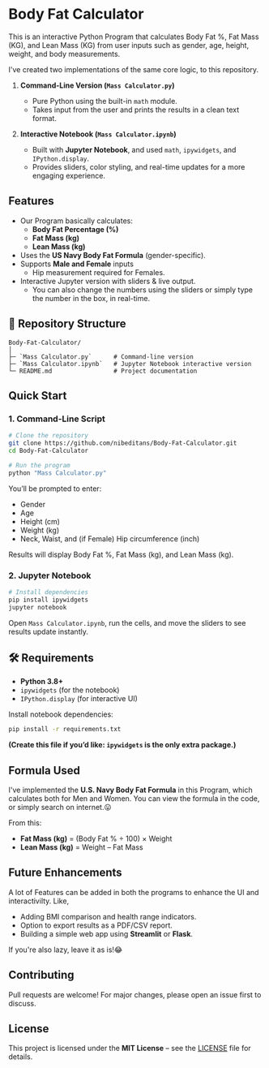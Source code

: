 # Body Fat Calculator

This is an interactive Python Program that calculates Body Fat %, Fat Mass (KG), and Lean Mass (KG) from user inputs such as gender, age, height, weight, and body measurements.

I've created two implementations of the same core logic, to this repository.

1. **Command-Line Version (`Mass Calculator.py`)**

   * Pure Python using the built-in `math` module.
   * Takes input from the user and prints the results in a clean text format.

2. **Interactive Notebook (`Mass Calculator.ipynb`)**

   * Built with **Jupyter Notebook**, and used `math`, `ipywidgets`, and `IPython.display`.
   * Provides sliders, color styling, and real-time updates for a more engaging experience.


## Features

* Our Program basically calculates:
  * **Body Fat Percentage (%)**
  * **Fat Mass (kg)**
  * **Lean Mass (kg)**
* Uses the **US Navy Body Fat Formula** (gender-specific).
* Supports **Male and Female** inputs
  * Hip measurement required for Females.
* Interactive Jupyter version with sliders & live output.
  * You can also change the numbers using the sliders or simply type the number in the box, in real-time. 


## 📂 Repository Structure

```
Body-Fat-Calculator/
│
├─ `Mass Calculator.py`      # Command-line version
├─ `Mass Calculator.ipynb`   # Jupyter Notebook interactive version
└─ README.md                 # Project documentation
```


## Quick Start

### 1️. Command-Line Script

```bash
# Clone the repository
git clone https://github.com/nibeditans/Body-Fat-Calculator.git
cd Body-Fat-Calculator

# Run the program
python "Mass Calculator.py"
```

You’ll be prompted to enter:

* Gender
* Age
* Height (cm)
* Weight (kg)
* Neck, Waist, and (if Female) Hip circumference (inch)

Results will display Body Fat %, Fat Mass (kg), and Lean Mass (kg).


### 2️. Jupyter Notebook

```bash
# Install dependencies
pip install ipywidgets
jupyter notebook
```

Open `Mass Calculator.ipynb`, run the cells, and move the sliders to see results update instantly. 


## 🛠️ Requirements

* **Python 3.8+**
* `ipywidgets` (for the notebook)
* `IPython.display` (for interactive UI)

Install notebook dependencies:

```bash
pip install -r requirements.txt
```

**(Create this file if you’d like: `ipywidgets` is the only extra package.)**


## Formula Used

I've implemented the **U.S. Navy Body Fat Formula** in this Program, which calculates both for Men and Women. You can view the formula in the code, or simply search on internet.😛

From this:

* **Fat Mass (kg)** = (Body Fat % ÷ 100) × Weight
* **Lean Mass (kg)** = Weight – Fat Mass


## Future Enhancements

A lot of Features can be added in both the programs to enhance the UI and interactivilty. Like, 
* Adding BMI comparison and health range indicators.
* Option to export results as a PDF/CSV report.
* Building a simple web app using **Streamlit** or **Flask**.

If you're also lazy, leave it as is!😂


## Contributing

Pull requests are welcome! For major changes, please open an issue first to discuss.

## License

This project is licensed under the **MIT License** – see the [LICENSE](LICENSE) file for details.
